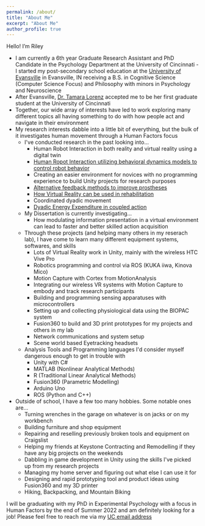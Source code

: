 ```yaml
---
permalink: /about/
title: "About Me"
excerpt: "About Me"
author_profile: true
---
```


Hello! I’m Riley
- I am currently a 6th year Graduate Research Assistant and PhD Candidate in the Psychology Department at the University of Cincinnati
-I started my post-secondary school education at the [University of Evansville](evansville.edu) in Evansville, IN receiving a B.S. in Cognitive Science (Computer Science Focus) and Philosophy with minors in Psychology and Neuroscience
- After Evansville, [Dr. Tamara Lorenz](https://researchdirectory.uc.edu/p/lorenztr) accepted me to be her first graduate student at the University of Cincinnati
- Together, our wide array of interests have led to work exploring many different topics all having something to do with how people act and navigate in their environment
- My research interests dabble into a little bit of everything, but the bulk of it investigates human movement through a Human Factors focus
  - I've conducted research in the past looking into...
    - Human Robot Interaction in both reality and virtual reality using a digital twin
    - [Human Ropot Interaction utilizing behavioral dynamics models to control robot behavior](https://doi.org/10.1145/3173386.3177022)
    - Creating an easier environment for novices with no programming experience to build Unity projects for research purposes
    - [Alternative feedback methods to improve prostheses](https://www.frontiersin.org/articles/10.3389/fnbot.2021.662397/full)
    - [How Virtual Reality can be used in rehabilitation](https://apta.confex.com/apta/csm2022/meetingapp.cgi/Paper/32278)
    - Coordinated dyadic movement
    - [Dyadic Energy Expenditure in coupled action](https://etd.ohiolink.edu/apexprod/rws_olink/r/1501/10?clear=10&p10_accession_num=ucin157106195472375)
  - My Dissertation is currently investigating...
    - How modulating information presentation in a virtual environment can lead to faster and better skilled action acquisition
  - Through these projects (and helping many others in my reserach lab), I have come to learn many different equipment systems, softwares, and skills
    - Lots of Virtual Reality work in Unity, mainly with the wireless HTC Vive Pro
    - Robotics programming and control via ROS (KUKA iiwa, Kinova Mico)
    - Motion Capture with Cortex from MotionAnalysis
    - Integrating our wireless VR systems with Motion Capture to embody and track research participants
    - Building and programming sensing apparatuses with microcontrollers 
    - Setting up and collecting physiological data using the BIOPAC system
    - Fusion360 to build and 3D print prototypes for my projects and others in my lab
    - Network communications and system setup
    - Scene world based Eyetracking headsets
  - Analysis Tools and Programming languages I'd consider myself dangerous enough to get in trouble with
    - Unity with C#
    - MATLAB (Nonlinear Analytical Methods)
    - R (Traditional Linear Analytical Methods)
    - Fusion360 (Parametric Modelling)
    - Arduino Uno
    - ROS (Python and C++)
- Outside of school, I have a few too many hobbies. Some notable ones are...
  - Turning wrenches in the garage on whatever is on jacks or on my workbench
  - Building furniture and shop equipment
  - Repairing and reselling previously broken tools and equipment on Craigslist
  - Helping my friends at Keystone Contracting and Remodelling if they have any big projects on the weekends
  - Dabbling in game development in Unity using the skills I've picked up from my research projects
  - Managing my home server and figuring out what else I can use it for
  - Designing and rapid prototyping tool and product ideas using Fusion360 and my 3D printer
  - Hiking, Backpacking, and Mountain Biking

I will be graduating with my PhD in Experimental Psychology with a focus in Human Factors by the end of Summer 2022 and am definitely looking for a job!
Please feel free to reach me via my [UC email address](mayrry@mail.uc.edu)
